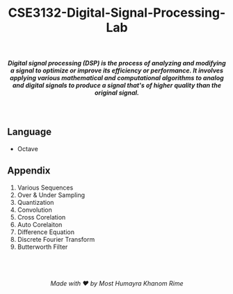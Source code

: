 <h1 align="center">
CSE3132-Digital-Signal-Processing-Lab 
</h1>

<br/>

<h5 align="center">
Digital signal processing (DSP) is the process of analyzing and modifying a signal to optimize or improve its efficiency or performance. It involves applying various mathematical and computational algorithms to analog and digital signals to produce a signal that's of higher quality than the original signal.
</h5>

<br/>

## Language

- Octave

## Appendix

1. Various Sequences
2. Over & Under Sampling
3. Quantization
4. Convolution
5. Cross Corelation
6. Auto Corelaiton
7. Difference Equation
8. Discrete Fourier Transform
9. Butterworth Filter


<br/>
<br/>

<h6 align="center"> Made with ❤️ by Most Humayra Khanom Rime </h6>
